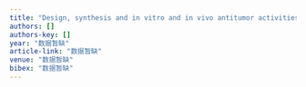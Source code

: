 ```yaml
---
title: "Design, synthesis and in vitro and in vivo antitumor activities of novel β-carboline derivatives"
authors: []
authors-key: []
year: "数据暂缺"
article-link: "数据暂缺"
venue: "数据暂缺"
bibex: "数据暂缺"
---
```

